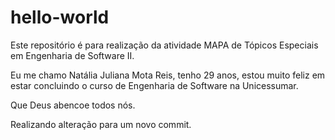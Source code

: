 # hello-world
Este repositório é para realização da atividade MAPA de Tópicos Especiais em Engenharia de Software II.

Eu me chamo Natália Juliana Mota Reis, tenho 29 anos, estou muito feliz em estar concluindo o curso de 
Engenharia de Software na Unicessumar.

Que Deus abencoe todos nós. 

Realizando alteração para um novo commit.
